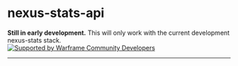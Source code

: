# nexus-stats-api
**Still in early development.**
This will only work with the current development nexus-stats stack.<br>
[![Supported by Warframe Community Developers](https://github.com/Warframe-Community-Developers/banner/blob/master/banner.png)](https://github.com/Warframe-Community-Developers)
- - - -
<br>